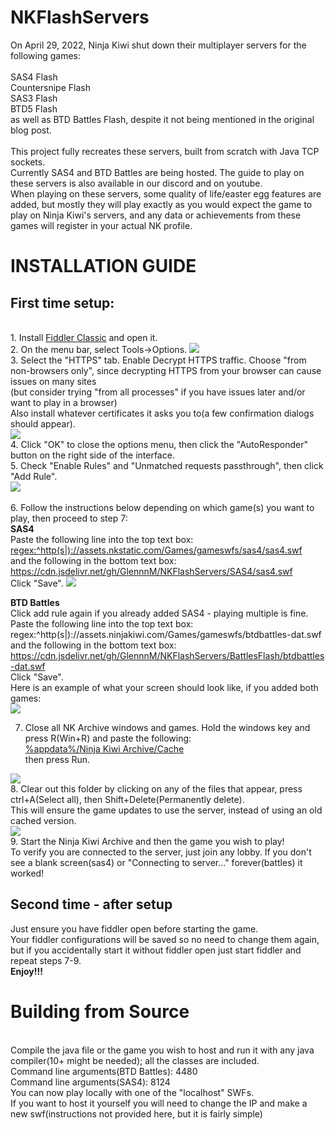 # NKFlashServers
On April 29, 2022, Ninja Kiwi shut down their multiplayer servers for the following games:<br>
<br>
SAS4 Flash<br>
Countersnipe Flash<br>
SAS3 Flash<br>
BTD5 Flash<br>
as well as BTD Battles Flash, despite it not being mentioned in the original blog post.<br>
<br>
This project fully recreates these servers, built from scratch with Java TCP sockets.<br>
Currently SAS4 and BTD Battles are being hosted. The guide to play on these servers is also available in our discord and on youtube.<br>
When playing on these servers, some quality of life/easter egg features are added, but mostly they will play exactly as you would expect the game to play on Ninja Kiwi's servers, and any data or achievements from these games will register in your actual NK profile.<br>
<h1>
INSTALLATION GUIDE<br></h1>
<h2>First time setup:</h2><br>
 1. Install <a href = https://www.telerik.com/download/fiddler>Fiddler Classic</a> and open it.<br>
 2. On the menu bar, select Tools->Options.
  <img src = https://user-images.githubusercontent.com/77253453/174670742-faf229c2-3673-467a-85a0-04f4f1414fbc.png><br>
 3. Select the "HTTPS" tab. Enable Decrypt HTTPS traffic. Choose "from non-browsers only", since decrypting HTTPS from your browser can cause issues on many sites<br>(but consider trying "from all processes" if you have issues later and/or want to play in a browser)<br>Also install whatever certificates it asks you to(a few confirmation dialogs should appear).<br>
 <img src = https://user-images.githubusercontent.com/77253453/174671525-88d40c45-a6e9-4cdc-b72b-c36996e2ca79.png>
<br>
4. Click "OK" to close the options menu, then click the "AutoResponder" button on the right side of the interface.<br>
5. Check "Enable Rules" and "Unmatched requests passthrough", then click "Add Rule".<br>
<img src = https://user-images.githubusercontent.com/77253453/174673035-4d78c2dd-6cce-4c12-9421-497c565243d8.png><br>
<br>
6. Follow the instructions below depending on which game(s) you want to play, then proceed to step 7:<br>
<b>SAS4</b><br>
Paste the following line into the top text box:<br>
<u>regex:^http(s|)://assets.nkstatic.com/Games/gameswfs/sas4/sas4.swf</u><br>
and the following in the bottom text box:<br>
<u>https://cdn.jsdelivr.net/gh/GlennnM/NKFlashServers/SAS4/sas4.swf</u><br>
Click "Save".
<img src = https://user-images.githubusercontent.com/77253453/174674145-5803dc9e-0eb7-4be2-a7fd-21649fcf8d96.png>

<b>BTD Battles</b><br>
Click add rule again if you already added SAS4 - playing multiple is fine.<br>
Paste the following line into the top text box:<br>
regex:^http(s|)://assets.ninjakiwi.com/Games/gameswfs/btdbattles-dat.swf<br>
and the following in the bottom text box:<br>
https://cdn.jsdelivr.net/gh/GlennnM/NKFlashServers/BattlesFlash/btdbattles-dat.swf<br>
Click "Save".<br>
Here is an example of what your screen should look like, if you added both games:<br>
<img src=https://user-images.githubusercontent.com/77253453/174676318-8b5522ee-78c4-45d2-abd2-2e726674a55b.png>

7. Close all NK Archive windows and games. Hold the windows key and press R(Win+R) and paste the following:<br>
<u>%appdata%/Ninja Kiwi Archive/Cache</u><br>
then press Run.<br>
<img src = https://user-images.githubusercontent.com/77253453/174675149-f9107ddd-d9b0-4592-bff0-57db6c5b67ac.png>
<br>
8. Clear out this folder by clicking on any of the files that appear, press ctrl+A(Select all), then Shift+Delete(Permanently delete).<br> This will ensure the game updates to use the server, instead of using an old cached version.<br>
<img src = https://user-images.githubusercontent.com/77253453/174674847-2357b7d9-bdca-4378-9db8-b5af0d94e7cf.png>
<br>
9. Start the Ninja Kiwi Archive and then the game you wish to play!<br> To verify you are connected to the server, just join any lobby. If you don't see a blank screen(sas4) or "Connecting to server..." forever(battles) it worked!
<br>
<h2>
Second time - after setup<br>
</h2>
Just ensure you have fiddler open before starting the game. <br>Your fiddler configurations will be saved so no need to change them again, but if you accidentally start it without fiddler open just start fiddler and repeat steps 7-9.<br>
<b>Enjoy!!!</b><br>
<h1>
Building from Source<br>
  </h1>
<br>
Compile the java file or the game you wish to host and run it with any java compiler(10+ might be needed); all the classes are included.<br>
Command line arguments(BTD Battles): 4480<br>
Command line arguments(SAS4): 8124<br>
You can now play locally with one of the "localhost" SWFs. <br>
If you want to host it yourself you will need to change the IP and make a new swf(instructions not provided here, but it is fairly simple)<br>
